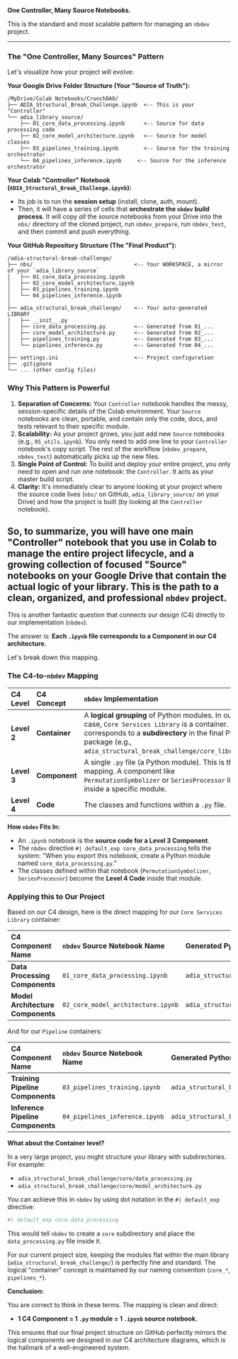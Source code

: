 

**One Controller, Many Source Notebooks.**

This is the standard and most scalable pattern for managing an `nbdev` project.

---

### **The "One Controller, Many Sources" Pattern**

Let's visualize how your project will evolve:

**Your Google Drive Folder Structure (Your "Source of Truth"):**
```
/MyDrive/Colab Notebooks/CrunchDAO/
├── ADIA_Structural_Break_Challenge.ipynb  <-- This is your "Controller"
└── adia_library_source/
    ├── 01_core_data_processing.ipynb      <-- Source for data processing code
    ├── 02_core_model_architecture.ipynb   <-- Source for model classes
    ├── 03_pipelines_training.ipynb        <-- Source for the training orchestrator
    └── 04_pipelines_inference.ipynb     <-- Source for the inference orchestrator
```

**Your Colab "Controller" Notebook (`ADIA_Structural_Break_Challenge.ipynb`):**
*   Its job is to run the **session setup** (install, clone, auth, mount).
*   Then, it will have a series of cells that **orchestrate the `nbdev` build process**. It will copy *all* the source notebooks from your Drive into the `nbs/` directory of the cloned project, run `nbdev_prepare`, run `nbdev_test`, and then commit and push everything.

**Your GitHub Repository Structure (The "Final Product"):**
```
/adia-structural-break-challenge/
├── nbs/                                <-- Your WORKSPACE, a mirror of your `adia_library_source`
│   ├── 01_core_data_processing.ipynb
│   ├── 02_core_model_architecture.ipynb
│   ├── 03_pipelines_training.ipynb
│   └── 04_pipelines_inference.ipynb
│
├── adia_structural_break_challenge/    <-- Your auto-generated LIBRARY
│   ├── __init__.py
│   ├── core_data_processing.py         <-- Generated from 01_...
│   ├── core_model_architecture.py      <-- Generated from 02_...
│   ├── pipelines_training.py           <-- Generated from 03_...
│   └── pipelines_inference.py          <-- Generated from 04_...
│
├── settings.ini                        <-- Project configuration
├── .gitignore
└── ... (other config files)
```

### **Why This Pattern is Powerful**

1.  **Separation of Concerns:** Your `Controller` notebook handles the messy, session-specific details of the Colab environment. Your `Source` notebooks are clean, portable, and contain only the code, docs, and tests relevant to their specific module.
2.  **Scalability:** As your project grows, you just add new `Source` notebooks (e.g., `05_utils.ipynb`). You only need to add one line to your `Controller` notebook's copy script. The rest of the workflow (`nbdev_prepare`, `nbdev_test`) automatically picks up the new files.
3.  **Single Point of Control:** To build and deploy your entire project, you only need to open and run one notebook: the `Controller`. It acts as your master build script.
4.  **Clarity:** It's immediately clear to anyone looking at your project where the source code lives (`nbs/` on GitHub, `adia_library_source/` on your Drive) and how the project is built (by looking at the `Controller` notebook).

So, to summarize, you will have **one main "Controller" notebook** that you use in Colab to manage the entire project lifecycle, and a **growing collection of focused "Source" notebooks** on your Google Drive that contain the actual logic of your library. This is the path to a clean, organized, and professional `nbdev` project.
---

This is another fantastic question that connects our design (C4) directly to our implementation (`nbdev`).

The answer is: **Each `.ipynb` file corresponds to a Component in our C4 architecture.**

Let's break down this mapping.

### **The C4-to-`nbdev` Mapping**

| C4 Level | C4 Concept | `nbdev` Implementation |
| :--- | :--- | :--- |
| **Level 2** | **Container** | A **logical grouping** of Python modules. In our case, `Core Services Library` is a container. This corresponds to a **subdirectory** in the final Python package (e.g., `adia_structural_break_challenge/core_library/`). |
| **Level 3** | **Component** | A single `.py` file (a Python module). This is the key mapping. A component like `PermutationSymbolizer` or `SeriesProcessor` lives inside a specific module. |
| **Level 4** | **Code** | The classes and functions within a `.py` file. |

**How `nbdev` Fits In:**

*   An `.ipynb` notebook is the **source code for a Level 3 Component**.
*   The `nbdev` directive `#| default_exp core_data_processing` tells the system: "When you export this notebook, create a Python module named `core_data_processing.py`."
*   The classes defined within that notebook (`PermutationSymbolizer`, `SeriesProcessor`) become the **Level 4 Code** inside that module.

### **Applying this to Our Project**

Based on our C4 design, here is the direct mapping for our `Core Services Library` container:

| C4 Component Name | `nbdev` Source Notebook Name | Generated Python Module |
| :--- | :--- | :--- |
| **Data Processing Components** | `01_core_data_processing.ipynb` | `adia_structural_break_challenge/core_data_processing.py` |
| **Model Architecture Components** | `02_core_model_architecture.ipynb`| `adia_structural_break_challenge/core_model_architecture.py` |

And for our `Pipeline` containers:

| C4 Component Name | `nbdev` Source Notebook Name | Generated Python Module |
| :--- | :--- | :--- |
| **Training Pipeline Components** | `03_pipelines_training.ipynb` | `adia_structural_break_challenge/pipelines_training.py` |
| **Inference Pipeline Components**| `04_pipelines_inference.ipynb` | `adia_structural_break_challenge/pipelines_inference.py` |

**What about the Container level?**

In a very large project, you might structure your library with subdirectories. For example:
*   `adia_structural_break_challenge/core/data_processing.py`
*   `adia_structural_break_challenge/core/model_architecture.py`

You can achieve this in `nbdev` by using dot notation in the `#| default_exp` directive:
```python
#| default_exp core.data_processing
```
This would tell `nbdev` to create a `core` subdirectory and place the `data_processing.py` file inside it.

For our current project size, keeping the modules flat within the main library (`adia_structural_break_challenge/`) is perfectly fine and standard. The logical "container" concept is maintained by our naming convention (`core_*`, `pipelines_*`).

**Conclusion:**

You are correct to think in these terms. The mapping is clean and direct:

*   **1 C4 Component = 1 `.py` module = 1 `.ipynb` source notebook.**

This ensures that our final project structure on GitHub perfectly mirrors the logical components we designed in our C4 architecture diagrams, which is the hallmark of a well-engineered system.

